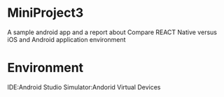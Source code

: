 # MiniProject3
A sample android app and a report about Compare REACT Native versus iOS and Android application environment

# Environment
IDE:Android Studio     Simulator:Andorid Virtual Devices 
